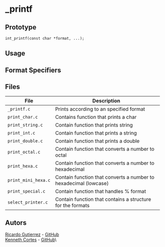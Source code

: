 # \_printf

## Prototype
`int_printf(const char *format, ...);`
## Usage

## Format Specifiers

## Files
File | Description
--- | ---
`_printf.c` | Prints according to an specified format
`print_char.c` | Contains function that prints a char
`print_string.c` | Contain function that prints string
`print_int.c` | Contain function that prints a string
`print_double.c` | Contain function that prints a double
`print_octal.c` | Contain function that converts a number to octal
`print_hexa.c` | Contain function that converts a number to hexadecimal
`print_mini_hexa.c` | Contain function that converts a number to hexadecimal (lowcase)
`print_special.c` | Contain function that handles % format
`select_printer.c` | Contain function that contains a structure for the formats

## Autors

[Ricardo Gutierrez](https://twitter.com/kyeeh) - [GitHub](https://github.com/kyeeh)\
[Kenneth Cortes](https://twitter.com/Kenneth_ca7) - [GitHub](https://github.com/Kenneth-ca)\

